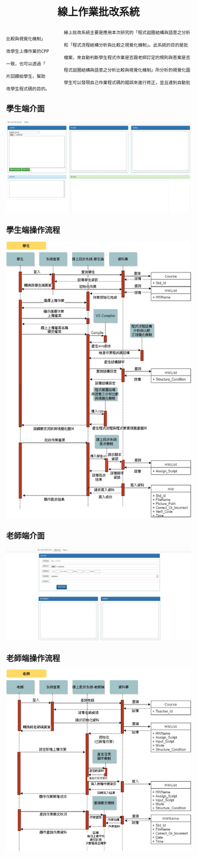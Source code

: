 # <p align="center">線上作業批改系統</p>

                          線上批改系統主要是應用本次研究的「程式迴圈結構與語意之分析比較與視覺化機制」
                          和「程式流程結構分析與比較之視覺化機制」。此系統的目的是批改學生上傳作業的CPP
                          檔案，來自動判斷學生程式作業是否跟老師訂定的規則與答案是否一致，也可以透過「
                          程式迴圈結構與語意之分析比較與視覺化機制」所分析的視覺化圖片回饋給學生，幫助
                          學生可以發現自己作業程式碼的錯誤來進行修正，並且達到自動批改學生程式碼的目的。


## 學生端介面
<p align="center">
<img src ="Photo/學生端.jpg">
</p>

## 學生端操作流程
<p align="center">
<img src ="Photo/StdUML.jpg">
</p>

## 老師端介面
<p align="center">
<img src ="Photo/老師端.jpg">
</p>

## 老師端操作流程
<p align="center">
<img src ="Photo/TeacherUML.jpg">
</p>
